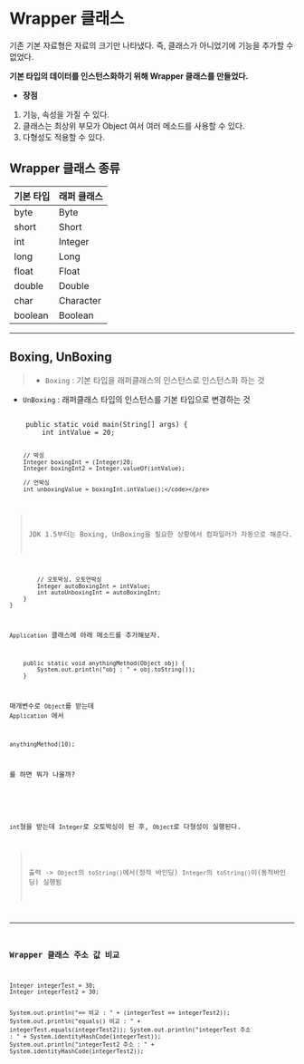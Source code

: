 <h1 id="wrapper-클래스">Wrapper 클래스</h1>
<p>기존 기본 자료형은 자료의 크기만 나타냈다.
즉, 클래스가 아니었기에 기능을 추가할 수 없었다.</p>
<p><strong>기본 타입의 데이터를 인스턴스화하기 위해 Wrapper 클래스를 만들었다.</strong></p>
<ul>
<li><strong>장점</strong></li>
</ul>
<ol>
<li>기능, 속성을 가질 수 있다.</li>
<li>클래스는 최상위 부모가 Object 여서 여러 메소드를 사용할 수 있다.</li>
<li>다형성도 적용할 수 있다.</li>
</ol>
<h2 id="wrapper-클래스-종류">Wrapper 클래스 종류</h2>
<table>
<thead>
<tr>
<th>기본 타입</th>
<th>래퍼 클래스</th>
</tr>
</thead>
<tbody><tr>
<td>byte</td>
<td>Byte</td>
</tr>
<tr>
<td>short</td>
<td>Short</td>
</tr>
<tr>
<td>int</td>
<td>Integer</td>
</tr>
<tr>
<td>long</td>
<td>Long</td>
</tr>
<tr>
<td>float</td>
<td>Float</td>
</tr>
<tr>
<td>double</td>
<td>Double</td>
</tr>
<tr>
<td>char</td>
<td>Character</td>
</tr>
<tr>
<td>boolean</td>
<td>Boolean</td>
</tr>
</tbody></table>
<hr />
<h2 id="boxing-unboxing">Boxing, UnBoxing</h2>
<blockquote>
<ul>
<li><code>Boxing</code> : 기본 타입을 래퍼클래스의 인스턴스로 인스턴스화 하는 것</li>
</ul>
</blockquote>
<ul>
<li><code>UnBoxing</code> : 래퍼클래스 타입의 인스턴스를 기본 타입으로 변경하는 것</li>
</ul>
<p><img alt="" src="https://velog.velcdn.com/images/jojehuni_9759/post/cb0fcde6-db75-4569-9e0a-0a5f2c0a7d62/image.png" /></p>
<pre><code class="language-java">    public static void main(String[] args) {
        int intValue = 20;

        // 박싱
        Integer boxingInt = (Integer)20;
        Integer boxingInt2 = Integer.valueOf(intValue);

        // 언박싱
        int unboxingValue = boxingInt.intValue();</code></pre>
<blockquote>
<p>JDK 1.5부터는 Boxing, UnBoxing을 필요한 상황에서 컴파일러가 자동으로 해준다.</p>
</blockquote>
<pre><code class="language-java">        // 오토박싱, 오토언박싱
        Integer autoBoxingInt = intValue;
        int autoUnboxingInt = autoBoxingInt;
    }
}</code></pre>
<p><code>Application</code> 클래스에 아래 메소드를 추가해보자.</p>
<pre><code class="language-java">    public static void anythingMethod(Object obj) {
        System.out.println(&quot;obj : &quot; + obj.toString());
    }</code></pre>
<p>매개변수로 <code>Object</code>를 받는데
<code>Application</code> 에서</p>
<pre><code class="language-java">anythingMethod(10);</code></pre>
<p>를 하면 뭐가 나올까?</p>
<p><img alt="" src="https://velog.velcdn.com/images/jojehuni_9759/post/61ae61f0-8559-481c-aee9-872959f3f456/image.png" /></p>
<p><code>int</code>형을 받는데 <code>Integer</code>로 오토박싱이 된 후, <code>Object</code>로 다형성이 실행된다.</p>
<blockquote>
<p>출력 -&gt; <code>Object</code>의 <code>toString()</code>에서(정적 바인딩) <code>Integer</code>의 <code>toString()</code>이(동적바인딩) 실행됨</p>
</blockquote>
<hr />
<h3 id="wrapper-클래스-주소-값-비교">Wrapper 클래스 주소 값 비교</h3>
<pre><code class="language-java">Integer integerTest = 30;
Integer integerTest2 = 30;

System.out.println(&quot;== 비교 : &quot; + (integerTest == integerTest2));
System.out.println(&quot;equals() 비교 : &quot; + integerTest.equals(integerTest2));
System.out.println(&quot;integerTest 주소 : &quot; + System.identityHashCode(integerTest));
System.out.println(&quot;integerTest2 주소 : &quot; + System.identityHashCode(integerTest2));</code></pre>
<p><img alt="" src="https://velog.velcdn.com/images/jojehuni_9759/post/78aa194e-5d94-4b4f-81c4-03b521285495/image.png" /></p>